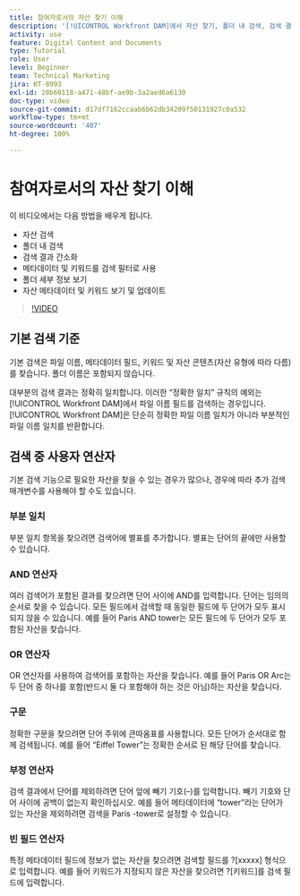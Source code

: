 ```yaml
---
title: 참여자로서의 자산 찾기 이해
description: '[!UICONTROL Workfront DAM]에서 자산 찾기, 폴더 내 검색, 검색 결과 간소화, 메타데이터 및 키워드를 검색 필터로 사용하는 방법에 대해 알아봅니다.'
activity: use
feature: Digital Content and Documents
type: Tutorial
role: User
level: Beginner
team: Technical Marketing
jira: KT-8993
exl-id: 28b60118-a471-48bf-ae9b-3a2aed6a6130
doc-type: video
source-git-commit: d17df7162ccaab6b62db34209f50131927c0a532
workflow-type: tm+mt
source-wordcount: '407'
ht-degree: 100%

---
```


# 참여자로서의 자산 찾기 이해

이 비디오에서는 다음 방법을 배우게 됩니다.

* 자산 검색
* 폴더 내 검색
* 검색 결과 간소화
* 메타데이터 및 키워드를 검색 필터로 사용
* 폴더 세부 정보 보기
* 자산 메타데이터 및 키워드 보기 및 업데이트

>[!VIDEO](https://video.tv.adobe.com/v/335253/?quality=12&learn=on&enablevpops)

## 기본 검색 기준

기본 검색은 파일 이름, 메타데이터 필드, 키워드 및 자산 콘텐츠(자산 유형에 따라 다름)를 찾습니다. 폴더 이름은 포함되지 않습니다.

대부분의 검색 결과는 정확히 일치합니다. 이러한 “정확한 일치” 규칙의 예외는 [!UICONTROL Workfront DAM]에서 파일 이름 필드를 검색하는 경우입니다. [!UICONTROL Workfront DAM]은 단순히 정확한 파일 이름 일치가 아니라 부분적인 파일 이름 일치를 반환합니다.

## 검색 중 사용자 연산자

기본 검색 기능으로 필요한 자산을 찾을 수 있는 경우가 많으나, 경우에 따라 추가 검색 매개변수를 사용해야 할 수도 있습니다.

### 부분 일치

부분 일치 항목을 찾으려면 검색어에 별표를 추가합니다. 별표는 단어의 끝에만 사용할 수 있습니다.

### AND 연산자

여러 검색어가 포함된 결과를 찾으려면 단어 사이에 AND를 입력합니다. 단어는 임의의 순서로 찾을 수 있습니다. 모든 필드에서 검색할 때 동일한 필드에 두 단어가 모두 표시되지 않을 수 있습니다. 예를 들어 Paris AND tower는 모든 필드에 두 단어가 모두 포함된 자산을 찾습니다.

### OR 연산자

OR 연산자를 사용하여 검색어를 포함하는 자산을 찾습니다. 예를 들어 Paris OR Arc는 두 단어 중 하나를 포함(반드시 둘 다 포함해야 하는 것은 아님)하는 자산을 찾습니다.

### 구문

정확한 구문을 찾으려면 단어 주위에 큰따옴표를 사용합니다. 모든 단어가 순서대로 함께 검색됩니다. 예를 들어 “Eiffel Tower”는 정확한 순서로 된 해당 단어를 찾습니다.

### 부정 연산자

검색 결과에서 단어를 제외하려면 단어 앞에 빼기 기호(–)를 입력합니다. 빼기 기호와 단어 사이에 공백이 없는지 확인하십시오. 예를 들어 메타데이터에 “tower”라는 단어가 있는 자산을 제외하려면 검색을 Paris -tower로 설정할 수 있습니다.

### 빈 필드 연산자

특정 메타데이터 필드에 정보가 없는 자산을 찾으려면 검색할 필드를 ?[xxxxx] 형식으로 입력합니다. 예를 들어 키워드가 지정되지 않은 자산을 찾으려면 ?[키워드]를 검색 필드에 입력합니다.
